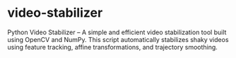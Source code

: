 # video-stabilizer
Python Video Stabilizer – A simple and efficient video stabilization tool built using OpenCV and NumPy. This script automatically stabilizes shaky videos using feature tracking, affine transformations, and trajectory smoothing. 
